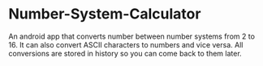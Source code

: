 # Number-System-Calculator
An android app that converts number between number systems from 2 to 16.  It can also convert ASCII characters to numbers and vice versa. All conversions are stored in history so you can come back to them later.
